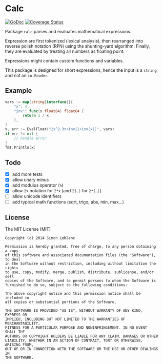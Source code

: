 # Calc

[![GoDoc](https://godoc.org/github.com/simleb/calc?status.svg)](http://godoc.org/github.com/simleb/calc)
[![Coverage Status](https://img.shields.io/coveralls/simleb/calc.svg)](https://coveralls.io/r/simleb/calc)

Package `calc` parses and evaluates mathematical expressions.

Expression are first tokenized (lexical analysis), then rearranged into reverse polish notation (RPN) using the shunting-yard algorithm. Finally, they are evaluated by treating all numbers as floating point.

Expressions might contain custom functions and variables.

This package is designed for short expressions, hence the input is a `string` and not an `io.Reader`.

## Example

```go
vars := map[string]interface{}{
	"x": 4,
	"inv": func(x float64) float64 {
		return 1 / x
	},
}
x, err := EvalFloat("2x^2-3x+inv(1+inv(x))", vars)
if err != nil {
	// handle error
}
fmt.Println(x)
```

## Todo

- [x] add more tests
- [x] allow unary minus
- [x] add modulus operator (`%`)
- [x] allow `2x` notation for `2*x` (and `2(…)` for `2*(…)`)
- [ ] allow unicode identifiers
- [ ] add typical math functions (sqrt, trigo, abs, min, max…)

## License

The MIT License (MIT)

	Copyright (c) 2014 Simon Leblanc
	
	Permission is hereby granted, free of charge, to any person obtaining a copy
	of this software and associated documentation files (the "Software"), to deal
	in the Software without restriction, including without limitation the rights
	to use, copy, modify, merge, publish, distribute, sublicense, and/or sell
	copies of the Software, and to permit persons to whom the Software is
	furnished to do so, subject to the following conditions:
	
	The above copyright notice and this permission notice shall be included in
	all copies or substantial portions of the Software.
	
	THE SOFTWARE IS PROVIDED "AS IS", WITHOUT WARRANTY OF ANY KIND, EXPRESS OR
	IMPLIED, INCLUDING BUT NOT LIMITED TO THE WARRANTIES OF MERCHANTABILITY,
	FITNESS FOR A PARTICULAR PURPOSE AND NONINFRINGEMENT. IN NO EVENT SHALL THE
	AUTHORS OR COPYRIGHT HOLDERS BE LIABLE FOR ANY CLAIM, DAMAGES OR OTHER
	LIABILITY, WHETHER IN AN ACTION OF CONTRACT, TORT OR OTHERWISE, ARISING FROM,
	OUT OF OR IN CONNECTION WITH THE SOFTWARE OR THE USE OR OTHER DEALINGS IN
	THE SOFTWARE.
